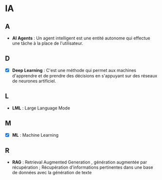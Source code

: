 # IA

## A
-  **AI Agents**      :  Un agent intelligent est une entité autonome qui effectue une tâche à la place de l'utilisateur.

## D 
- [x] **Deep Learning**    : C'est une méthode qui permet aux machines d'apprendre et de prendre des décisions en s'appuyant sur des réseaux de neurones artificiel.

## L
- **LML**              :  Large Language Mode

## M
- [x] **ML**              :  Machine Learning

## R
- **RAG**          :  Retrieval Augmented Generation ,  génération augmentée par récupération ; Récupération d'informations pertinentes dans une base de données avec la génération de texte

  

 
